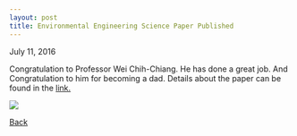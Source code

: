 ```yaml
---
layout: post
title: Environmental Engineering Science Paper Published
---
```

July 11, 2016

Congratulation to Professor Wei Chih-Chiang. He has done a great job. And Congratulation to him for becoming a dad. Details about the paper can be found in the [link.](https://www.liebertpub.com/doi/full/10.1089/ees.2015.0259)

<img src="https://raw.githubusercontent.com/FiniteTsai/FiniteTsai.github.io/master/images/posts/16-7-11.jpg">

[Back](https://finitetsai.github.io/)
